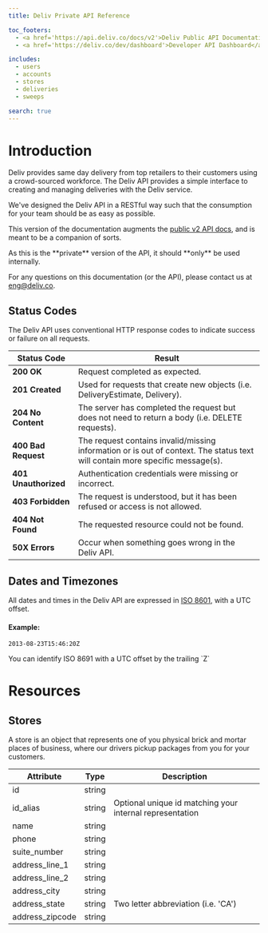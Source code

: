 ```yaml
---
title: Deliv Private API Reference

toc_footers:
  - <a href='https://api.deliv.co/docs/v2'>Deliv Public API Documentation</a>
  - <a href='https://deliv.co/dev/dashboard'>Developer API Dashboard</a>

includes:
  - users
  - accounts
  - stores
  - deliveries
  - sweeps

search: true
---
```


# Introduction

Deliv provides same day delivery from top retailers to their customers
using a crowd-sourced workforce. The Deliv API provides a simple interface
to creating and managing deliveries with the Deliv service.

We've designed the Deliv API in a RESTful way such that the consumption for
your team should be as easy as possible.

This version of the documentation augments the [public v2 API docs](http://api.deliv.co/docs), 
and is meant to be a companion of sorts. 

<aside class="warning">
As this is the **private** version of the API, it should **only** be used internally. 
</aside>

For any questions on this documentation (or the API), please 
contact us at [eng@deliv.co](mailto:eng@deliv.co).


## Status Codes
The Deliv API uses conventional HTTP response codes to indicate success or 
failure on all requests.

|Status Code         |Result                         |
|--------------------|-------------------------------|
|**200 OK**          |Request completed as expected. |
|**201 Created**     |Used for requests that create new objects (i.e. DeliveryEstimate, Delivery). |
|**204 No Content**  |The server has completed the request but does not need to return a body (i.e. DELETE requests). |
|**400 Bad Request** |The request contains invalid/missing information or is out of context. The status text will contain more specific message(s). |
|**401 Unauthorized**|Authentication credentials were missing or incorrect. |
|**403 Forbidden**   |The request is understood, but it has been refused or access is not allowed. |
|**404 Not Found**   |The requested resource could not be found. |
|**50X Errors**      |Occur when something goes wrong in the Deliv API. |


## Dates and Timezones

All dates and times in the Deliv API are expressed in [ISO 8601](http://en.wikipedia.org/wiki/ISO_8601),
with a UTC offset.

#### Example: 

`2013-08-23T15:46:20Z`

<aside class="notice">
You can identify ISO 8691 with a UTC offset by the trailing `Z`
</aside>

# Resources

## Stores

A store is an object that represents one of you physical brick and mortar
places of business, where our drivers pickup packages from you for your customers.

|Attribute                  |Type        |Description       |
|---------------------------|------------|------------------|
|id                         |string      |                  |
|id_alias                   |string      |Optional unique id matching your internal representation
|name                       |string      |                  |
|phone                      |string      |                  |
|suite\_number              |string      |                  |
|address\_line\_1           |string      |                  |
|address\_line\_2           |string      |                  |
|address\_city              |string      |                  |
|address\_state             |string      |Two letter abbreviation (i.e. 'CA')|
|address\_zipcode           |string      |                  |


